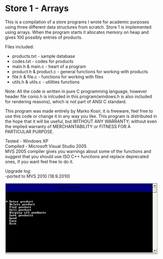 Store 1 - Arrays
=================

This is a compilation of a store programs I wrote for academic purposes using three different data structures from scratch. Store 1 is implemented using arrays. When the program starts it allocates memory on heap and gives 100 possibly 
entries of products.

Files included:
* products.txt - sample database
* codes.txt - codes for products
* main.h & main.c - heart of a program
* product.h & product.c - general functions for working with products
* file.h & file.c - functions for working with files
* utils.h & utils.c - utilities functions

Note: All the code is written in pure C programming language, however header file conio.h is inlcuded in this program(windows.h is also included for rendering reasons), which is not part of ANSI C standard.

This program was made entirely by Marko Kosir, it is freeware, feel free to use this code or change it in any way you like. This program is distributed in the hope that it will be useful, but WITHOUT ANY WARRANTY; without even the implied warranty of MERCHANTABILITY or FITNESS FOR A PARTICULAR PURPOSE.

Tested - Windows XP  
Compiled - Microsoft Visual Studio 2005  
MVS 2005 compiler gives you warnings about some of the functions and suggest that you should use ISO C++ functions and replace deprecated ones, if you want feel free to do it.

Upgrade log:  
-ported to MVS 2010  (18.9.2010)

![screenshot](https://github.com/markokosir/store1arrays/blob/master/readmeScreenshot.JPG)